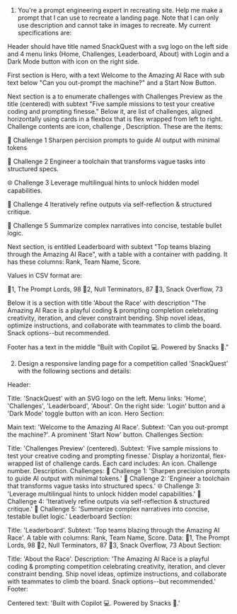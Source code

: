 1. You're a prompt engineering expert in recreating site. Help me make a prompt that I can use to recreate a landing page. Note that I can only use description and cannot take in images to recreate. My current specifications are:

Header should have title named SnackQuest with a svg logo on the left side and 4 menu links (Home, Challenges, Leaderboard, About) with Login and a Dark Mode button with icon on the right side.

First section is Hero, with a text Welcome to the Amazing AI Race with sub text below "Can you out-prompt the machine?" and a Start Now Button.

Next section is a to enumerate challenges with Challenges Preview as the title (centered) with subtext "Five sample missions to test your creative coding and prompting finesse." Below it, are list of challenges, aligned horizontally using cards in a flexbox that is flex wrapped from left to right. Challenge contents are icon, challenge <number>, Description. These are the items:

🎯
Challenge 1
Sharpen percision prompts to guide AI output with minimal tokens

🔧
Challenge 2
Engineer a toolchain that transforms vague tasks into structured specs.

🌐
Challenge 3
Leverage multilingual hints to unlock hidden model capabilities.

🔄️
Challenge 4
Iteratively refine outputs via self-reflection & structured critique.

📖
Challenge 5
Summarize complex narratives into concise, testable bullet logic.

Next section, is entitled Leaderboard with subtext "Top teams blazing through the Amazing AI Race", with a table with a container with padding. It has these columns: Rank, Team Name, Score.

Values in CSV format are:

🥇1, The Prompt Lords, 98
🥈2, Null Terminators, 87
🥉3, Snack Overflow, 73

Below it is a section with title 'About the Race' with description "The Amazing AI Race is a playful coding & prompting completion celebrating creativity, iteration, and clever constraint bending. Ship novel ideas, optimize instructions, and collaborate with teammates to climb the board. Snack options--but recommended.

Footer has a text in the middle "Built with Copilot 💻. Powered by Snacks 🍫."

2. Design a responsive landing page for a competition called 'SnackQuest' with the following sections and details:

Header:

Title: 'SnackQuest' with an SVG logo on the left.
Menu links: 'Home', 'Challenges', 'Leaderboard', 'About'.
On the right side: 'Login' button and a 'Dark Mode' toggle button with an icon.
Hero Section:

Main text: 'Welcome to the Amazing AI Race'.
Subtext: 'Can you out-prompt the machine?'.
A prominent 'Start Now' button.
Challenges Section:

Title: 'Challenges Preview' (centered).
Subtext: 'Five sample missions to test your creative coding and prompting finesse.'
Display a horizontal, flex-wrapped list of challenge cards. Each card includes:
An icon.
Challenge number.
Description.
Challenges:
🎯 Challenge 1: 'Sharpen precision prompts to guide AI output with minimal tokens.'
🔧 Challenge 2: 'Engineer a toolchain that transforms vague tasks into structured specs.'
🌐 Challenge 3: 'Leverage multilingual hints to unlock hidden model capabilities.'
🔄️ Challenge 4: 'Iteratively refine outputs via self-reflection & structured critique.'
📖 Challenge 5: 'Summarize complex narratives into concise, testable bullet logic.'
Leaderboard Section:

Title: 'Leaderboard'.
Subtext: 'Top teams blazing through the Amazing AI Race'.
A table with columns: Rank, Team Name, Score.
Data:
🥇1, The Prompt Lords, 98
🥈2, Null Terminators, 87
🥉3, Snack Overflow, 73
About Section:

Title: 'About the Race'.
Description: 'The Amazing AI Race is a playful coding & prompting competition celebrating creativity, iteration, and clever constraint bending. Ship novel ideas, optimize instructions, and collaborate with teammates to climb the board. Snack options--but recommended.'
Footer:

Centered text: 'Built with Copilot 💻. Powered by Snacks 🍫.'
